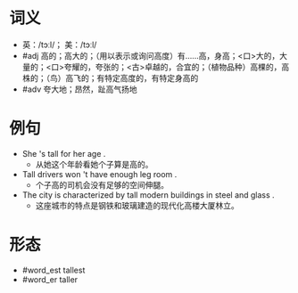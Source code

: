 # 词义
- 英：/tɔːl/； 美：/tɔːl/
- #adj 高的；高大的；（用以表示或询问高度）有……高，身高；<口>大的，大量的；<口>夸耀的，夸张的；<古>卓越的，合宜的；（植物品种）高棵的，高株的；（鸟）高飞的；有特定高度的，有特定身高的
- #adv 夸大地；昂然，趾高气扬地
# 例句
- She 's tall for her age .
	- 从她这个年龄看她个子算是高的。
- Tall drivers won 't have enough leg room .
	- 个子高的司机会没有足够的空间伸腿。
- The city is characterized by tall modern buildings in steel and glass .
	- 这座城市的特点是钢铁和玻璃建造的现代化高楼大厦林立。
# 形态
- #word_est tallest
- #word_er taller
